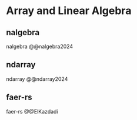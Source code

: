 # Array and Linear Algebra

## nalgebra
nalgebra @@nalgebra2024

## ndarray
ndarray @@ndarray2024

## faer-rs
faer-rs @@ElKazdadi
